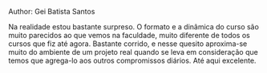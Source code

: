 Author: Gei Batista Santos

Na realidade estou bastante surpreso.
O formato e a dinâmica do curso são muito parecidos ao que vemos na faculdade, muito diferente de todos os cursos que fiz até agora.
Bastante corrido, e nesse quesito aproxima-se muito do ambiente de um projeto real quando se leva em consideração que temos que agrega-lo aos outros compromissos diários.
Até aqui excelente.
